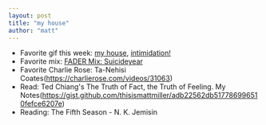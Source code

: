 ```yaml
---
layout: post
title: "my house"
author: "matt"
---
```


* Favorite gif this week: [my house](https://s3.amazonaws.com/thisismattmiller/gifs/gif-myhouse.mp4), [intimidation!](https://s3.amazonaws.com/thisismattmiller/gifs/gif-sneak-attack.mp4)
* Favorite mix: [FADER Mix: Suicideyear](https://soundcloud.com/fadermedia/fader-mix-suicideyear)
* Favorite Charlie Rose: Ta-Nehisi Coates(https://charlierose.com/videos/31063)
* Read: Ted Chiang's The Truth of Fact, the Truth of Feeling. My Notes(https://gist.github.com/thisismattmiller/adb22562db517786996510fefce6207e)
* Reading: The Fifth Season - N. K. Jemisin